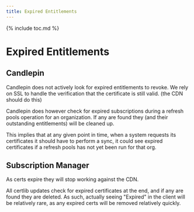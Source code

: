 ```yaml
---
title: Expired Entitlements
---
```

{% include toc.md %}

# Expired Entitlements

## Candlepin
Candlepin does not actively look for expired entitlements to revoke. We rely on
SSL to handle the verification that the certificate is still valid. (the CDN
should do this) 

Candlepin does however check for expired subscriptions during a refresh pools
operation for an organization. If any are found they (and their outstanding
entitlements) will be cleaned up.

This implies that at any given point in time, when a system requests its
certificates it should have to perform a sync, it could see expired
certificates if a refresh pools has not yet been run for that org.

## Subscription Manager
As certs expire they will stop working against the CDN.

All certlib updates check for expired certificates at the end, and if any are
found they are deleted. As such, actually seeing "Expired" in the client will
be relatively rare, as any expired certs will be removed relatively quickly.
